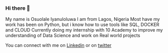 ### Hi there 👋

My name is Osuolale Iyanuloluwa
I am from Lagos, Nigeria
Most have my work has been on Python, but i know how to use tools like SQL, DOCKER and CLOUD
Currently doing my internship with 10 Academy to improve my understanding of Data Science and work on Real world projects

You can connect with me on [Linkedin](https://linkedin.com/iyanuloluwa-osuolale) or on [twitter](https://twitter.com/dmarinere)
